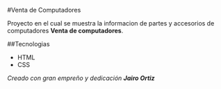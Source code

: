 #Venta de Computadores

Proyecto en el cual se muestra la informacion de partes y accesorios de computadores **Venta de computadores**.

##Tecnologias 

* HTML
* CSS

_Creado con gran empreño y dedicación **Jairo Ortiz**_